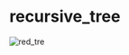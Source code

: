 # recursive_tree

![red_tre](https://user-images.githubusercontent.com/54947763/142517476-8ad21420-1201-4900-a8f2-1a0f5ba5c54e.png)
